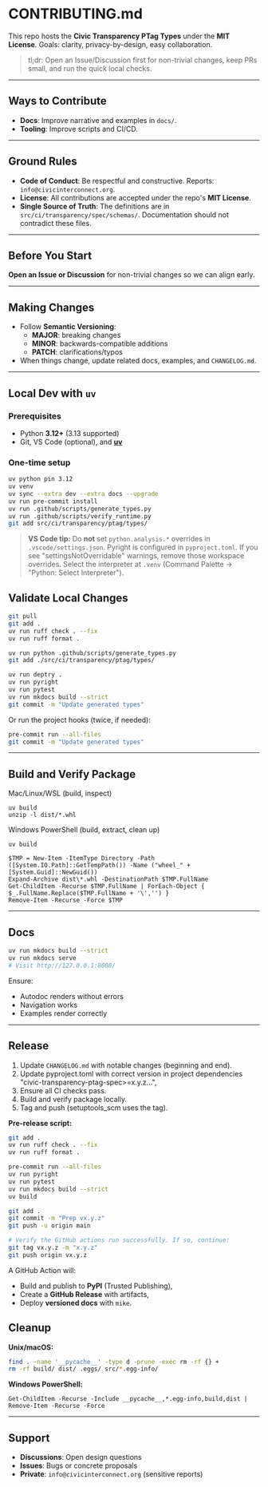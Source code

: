 # CONTRIBUTING.md

This repo hosts the **Civic Transparency PTag Types** under the **MIT License**.
Goals: clarity, privacy-by-design, easy collaboration.

> tl;dr: Open an Issue/Discussion first for non-trivial changes, keep PRs small, and run the quick local checks.

---

## Ways to Contribute

- **Docs**: Improve narrative and examples in `docs/`.
- **Tooling**: Improve scripts and CI/CD.

---

## Ground Rules

- **Code of Conduct**: Be respectful and constructive. Reports: `info@civicinterconnect.org`.
- **License**: All contributions are accepted under the repo's **MIT License**.
- **Single Source of Truth**: The definitions are in `src/ci/transparency/spec/schemas/`. Documentation should not contradict these files.

---

## Before You Start

**Open an Issue or Discussion** for non-trivial changes so we can align early.

---

## Making Changes

- Follow **Semantic Versioning**:
  - **MAJOR**: breaking changes
  - **MINOR**: backwards-compatible additions
  - **PATCH**: clarifications/typos
- When things change, update related docs, examples, and `CHANGELOG.md`.

---

## Local Dev with `uv`

### Prerequisites

- Python **3.12+** (3.13 supported)
- Git, VS Code (optional), and **[uv](https://github.com/astral-sh/uv)**

### One-time setup

```bash
uv python pin 3.12
uv venv
uv sync --extra dev --extra docs --upgrade
uv run pre-commit install
uv run .github/scripts/generate_types.py
uv run .github/scripts/verify_runtime.py
git add src/ci/transparency/ptag/types/
```

> **VS Code tip:** Do **not** set `python.analysis.*` overrides in `.vscode/settings.json`.
> Pyright is configured in `pyproject.toml`. If you see "settingsNotOverridable" warnings, remove those workspace overrides.
> Select the interpreter at `.venv` (Command Palette → "Python: Select Interpreter").

## Validate Local Changes

```bash
git pull
git add .
uv run ruff check . --fix
uv run ruff format .

uv run python .github/scripts/generate_types.py
git add ./src/ci/transparency/ptag/types/
```

```bash
uv run deptry .
uv run pyright
uv run pytest
uv run mkdocs build --strict
git commit -m "Update generated types"
```

Or run the project hooks (twice, if needed):

```bash
pre-commit run --all-files
git commit -m "Update generated types"
```

---

## Build and Verify Package

Mac/Linux/WSL (build, inspect)

```
uv build
unzip -l dist/*.whl
```

Windows PowerShell (build, extract, clean up)

```
uv build

$TMP = New-Item -ItemType Directory -Path ([System.IO.Path]::GetTempPath()) -Name ("wheel_" + [System.Guid]::NewGuid())
Expand-Archive dist\*.whl -DestinationPath $TMP.FullName
Get-ChildItem -Recurse $TMP.FullName | ForEach-Object { $_.FullName.Replace($TMP.FullName + '\','') }
Remove-Item -Recurse -Force $TMP
```

---

## Docs

```bash
uv run mkdocs build --strict
uv run mkdocs serve
# Visit http://127.0.0.1:8000/
```

Ensure:

- Autodoc renders without errors
- Navigation works
- Examples render correctly

---

## Release

1. Update `CHANGELOG.md` with notable changes (beginning and end).
2. Update pyproject.toml with correct version in project dependencies "civic-transparency-ptag-spec>=x.y.z...",
3. Ensure all CI checks pass.
4. Build and verify package locally.
5. Tag and push (setuptools_scm uses the tag).

**Pre-release script:**

```bash
git add .
uv run ruff check . --fix
uv run ruff format .

pre-commit run --all-files
uv run pyright
uv run pytest
uv run mkdocs build --strict
uv build
```

```bash
git add .
git commit -m "Prep vx.y.z"
git push -u origin main

# Verify the GitHub actions run successfully. If so, continue:
git tag vx.y.z -m "x.y.z"
git push origin vx.y.z
```

A GitHub Action will:

- Build and publish to **PyPI** (Trusted Publishing),
- Create a **GitHub Release** with artifacts,
- Deploy **versioned docs** with `mike`.

## Cleanup

**Unix/macOS:**

```bash
find . -name '__pycache__' -type d -prune -exec rm -rf {} +
rm -rf build/ dist/ .eggs/ src/*.egg-info/
```

**Windows PowerShell:**

```pwsh
Get-ChildItem -Recurse -Include __pycache__,*.egg-info,build,dist | Remove-Item -Recurse -Force
```
---

## Support

- **Discussions**: Open design questions
- **Issues**: Bugs or concrete proposals
- **Private**: `info@civicinterconnect.org` (sensitive reports)

